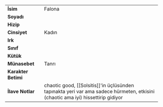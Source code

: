 |  |  |  
|---|---|  
| **İsim** | Falona|  
| **Soyadı** | |  
| **Hizip** | |  
| **Cinsiyet** | Kadın|  
| **Irk** | |  
| **Sınıf** | |  
| **Kütük** | |  
| **Münasebet** | Tanrı|  
| **Karakter Betimi** | |  
| **İlave Notlar** | chaotic good, [[Solsitis]]'in üçlüsünden<br>tapınakta yeri var ama sadece hürmeten, etkisini (chaotic ama iyi) hissettirip gidiyor|  
